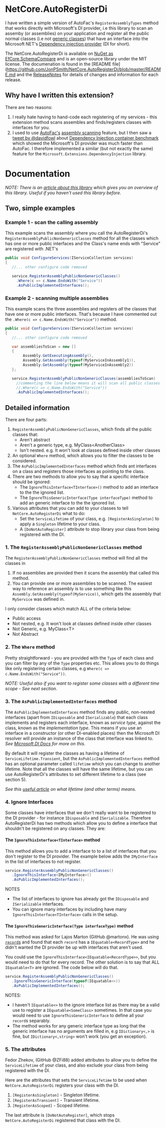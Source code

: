# NetCore.AutoRegisterDi

I have written a simple version of AutoFac's `RegisterAssemblyTypes` method that works directly with Microsoft's DI provider, i.e this library to scan an assemby (or assemblies) on your application and register all the public normal classes (i.e not [generic classes](https://www.tutorialspoint.com/Generics-vs-non-generics-in-Chash)) that have an interface into the Microsoft NET's [Dependency injection provider](https://learn.microsoft.com/en-us/dotnet/core/extensions/dependency-injection) (DI for short).

The NetCore.AutoRegisterDi is available on [NuGet as EfCore.SchemaCompare](https://www.nuget.org/packages/NetCore.AutoRegisterDi) and is an open-source library under the MIT license. The documenation is found in the [README file](https://github.com/JonPSmith/NetCore.AutoRegisterDi/blob/master/README.md and the [ReleaseNotes](https://github.com/JonPSmith/NetCore.AutoRegisterDi/blob/masterReleaseNotes.md) for details of changes and information for each release.

## Why have I written this extension?

There are two reasons:

1. I really hate having to hand-code each registering of my services - this extension method scans assembles and finds/registers classes with interfaces for you.
2. I used to use [AutoFac's](https://autofac.org/) [assembly scanning](http://autofac.readthedocs.io/en/latest/register/scanning.html#assembly-scanning)
feature, but I then saw a [tweet by @davidfowl](https://twitter.com/davidfowl/status/987866910946615296) about [Dependency Injection container benchmark](https://ipjohnson.github.io/DotNet.DependencyInjectionBenchmarks/) which showed the Microsoft's DI provider was much faster than AutoFac. I therefore implemented a similar (but not exactly the same) feature for the `Microsoft.Extensions.DependencyInjection` library.

# Documentation

_NOTE: There is an [article about this library](https://www.thereformedprogrammer.net/asp-net-core-fast-and-automatic-dependency-injection-setup/) which gives you an overview of this library. Useful if you haven't used this library before._

## Two, simple examples

### Example 1 - scan the calling assembly

This example scans the assembly where you call the AutoRegisterDi's `RegisterAssemblyPublicNonGenericClasses` method for all the classes which has one or more public interfaces and the Class's name ends with "Service" are registered with .NET's 

```c#
public void ConfigureServices(IServiceCollection services)
{
   //... other configure code removed

   service.RegisterAssemblyPublicNonGenericClasses()
     .Where(c => c.Name.EndsWith("Service"))
     .AsPublicImplementedInterfaces();
```

### Example 2 - scanning multiple assemblies

This example scans the three assemblies and registers *all* the classes that have one or more public interfaces. That's because I have commented out the `.Where(c => c.Name.EndsWith("Service"))` method.

```c#
public void ConfigureServices(IServiceCollection services)
{
   //... other configure code removed

   var assembliesToScan = new [] 
   {
        Assembly.GetExecutingAssembly(),
        Assembly.GetAssembly(typeof(MyServiceInAssembly1)),
        Assembly.GetAssembly(typeof(MyServiceInAssembly2))
   };   

   service.RegisterAssemblyPublicNonGenericClasses(assembliesToScan)
     //commenting the line below means it will scan all public classes
     //.Where(c => c.Name.EndsWith("Service"))  
     .AsPublicImplementedInterfaces(); 
```

## Detailed information

There are four parts:

1. `RegisterAssemblyPublicNonGenericClasses`, which finds all the public classes that:
    - Aren't abstract
    - Aren't a generic type, e.g. MyClass\<AnotherClass\>
    - Isn't nested. e.g. It won't look at classes defined inside other classes
2. An optional `Where` method, which allows you to filter the classes to be considered.
3. The `AsPublicImplementedInterfaces` method which finds ant interfaces on a class and registers those interfaces as pointing to the class.
4. There are two methods to allow you to say that a specific interface should be ignored:
    - The `IgnoreThisInterface<TInterface>()` method to add an interface to the the ignored list.
    - The `IgnoreThisGenericInterface(Type interfaceType)` method to add an generic interface to the the ignored list.
5. Various attributes that you can add to your classes to tell `NetCore.AutoRegisterDi` what to do:
    - Set the `ServiceLifetime` of your class, e.g. `[RegisterAsSingleton]` to apply a `Singleton` lifetime to your class.
    - A `[DoNotAutoRegister]` attribute to stop library your class from being registered with the DI.

### 1. The `RegisterAssemblyPublicNonGenericClasses` method

The `RegisterAssemblyPublicNonGenericClasses` method will find all the classes in

1. If no assemblies are provided then it scans the assembly that called this method.
2. You can provide one or more assemblies to be scanned. The easiest way to reference an assembly is to use something like this `Assembly.GetAssembly(typeof(MyService))`, which gets the assembly that `MyService` was defined in.

I only consider classes which match ALL of the criteria below:

- Public access
- Not nested, e.g. It won't look at classes defined inside other classes
- Not Generic, e.g. MyClass\<T\>
- Not Abstract

### 2. The `Where` method

Pretty straightforward - you are provided with the `Type` of each class and you can filter by any of the `Type` properties etc. This allows you to do things like only registering certain classes, e.g `Where(c => c.Name.EndsWith("Service"))`.

*NOTE: Useful also if you want to register some classes with a different time scope - See next section.*

### 3. The `AsPublicImplementedInterfaces` method

The `AsPublicImplementedInterfaces` method finds any public, non-nested interfaces (apart from `IDisposable` and `ISerializable`) that each class implements and registers each interface, known as _service type_, against the class, known as the _implementation type_. This means if you use an interface in a constructor (or other DI-enabled places) then the Microsoft DI resolver will provide an instance of the class that interface was linked to. _See [Microsoft DI Docs](https://docs.microsoft.com/en-us/aspnet/core/fundamentals/dependency-injection?view=aspnetcore-2.1) for more on this_.

By default it will register the classes as having a lifetime of `ServiceLifetime.Transient`, but the `AsPublicImplementedInterfaces` method has an optional parameter called `lifetime` which you can change to another lifetime. Note that all the classes will have the same lifetime, but you can use AutoRegisterDi's attributes to set different lifetime to a class (see section 5).  

*See this [useful article](https://joonasw.net/view/aspnet-core-di-deep-dive)
on what lifetime (and other terms) means.*

### 4. Ignore Interfaces

Some classes have interfaces that we don't really want to be registered to the DI provider - for instance `IDisposable` and `ISerializable`. Therefore AutoRegisterDi has two methods which allow you to define a interface that shouldn't be registered on any classes. They are:

#### The `IgnoreThisInterface<TInterface>` method

This method allows you to add a interface to to a list of interfaces that you don't register to the DI provider. The example below adds the `IMyInterface` in the list of interfaces to not register.

```c#
service.RegisterAssemblyPublicNonGenericClasses()
   .IgnoreThisInterface<IMyInterface>()
   .AsPublicImplementedInterfaces();
```

NOTES

- The list of interfaces to ignore has already got the `IDisposable` and `ISerializable` interfaces.
- You can ignore many interfaces by including have many `IgnoreThisInterface<TInterface>` calls in the setup.

#### The `IgnoreThisGenericInterface(Type interfaceType)` method

This method was asked for Lajos Marton (GitHub @martonx). He was using [`record`s](https://learn.microsoft.com/en-us/dotnet/csharp/language-reference/builtin-types/record) and found that each `record` has a `IEquatable<RecordType>` and he didn't wanted the DI provider be up with interfaces that aren't used.

You could use the `IgnoreThisInterface<IEquatable<RecordType>>`, but you would need to do that for every record. The other solution is to say that ALL `IEquatable<T>` are ignored. The code below will do that.

```c#
service.RegisterAssemblyPublicNonGenericClasses()
   .IgnoreThisGenericInterface(typeof(IEquatable<>))
   .AsPublicImplementedInterfaces();
```

NOTES:

- I haven't `IEquatable<>` to the ignore interface list as there may be a valid use to register a `IEquatable<SomeClass>` sometimes. In that case you would need to use `IgnoreThisGenericInterface` to define all your `record`s separably.
- The method works for any generic interface type as long that the generic interface has no arguments are filled in, e.g `IDictionary<,>` is fine, but `IDictionary<,string>` won't work (you get an exception).

### 5. The attributes

Fedor Zhekov, (GitHub @ZFi88) added attributes to allow you to define the `ServiceLifetime` of your class, and also exclude your class from being registered with the DI.

Here are the attributes that sets the `ServiceLifetime` to be used when `NetCore.AutoRegisterDi` registers your class with the DI.

1. `[RegisterAsSingleton]` - Singleton lifetime.
2. `[RegisterAsTransient]` - Transient lifetime.
3. `[RegisterAsScoped]` - Scoped lifetime.

The last attribute is `[DoNotAutoRegister]`, which stops `NetCore.AutoRegisterDi` registered that class with the DI. 
